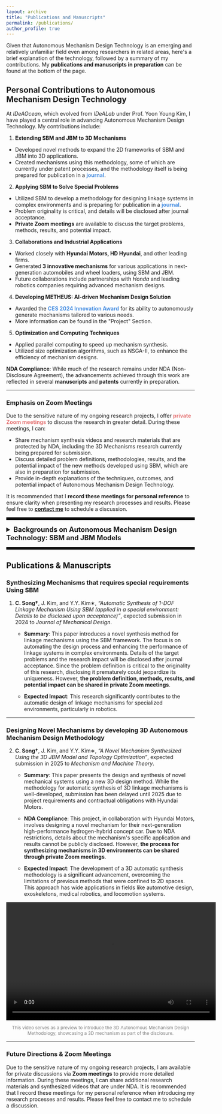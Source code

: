 ```yaml
---
layout: archive
title: "Publications and Manuscripts"
permalink: /publications/
author_profile: true
---
```


Given that Autonomous Mechanism Design Technology is an emerging and relatively unfamiliar field even among researchers in related areas, here's a brief explanation of the technology, followed by a summary of my contributions. My **publications and manuscripts in preparation** can be found at the bottom of the page.

## Personal Contributions to Autonomous Mechanism Design Technology

At *IDeAOcean*, which evolved from *IDeALab* under Prof. Yoon Young Kim, I have played a central role in advancing Autonomous Mechanism Design Technology. My contributions include:

1) **Extending SBM and JBM to 3D Mechanisms**
  - Developed novel methods to expand the 2D frameworks of SBM and JBM into 3D applications.
  - Created mechanisms using this methodology, some of which are currently under patent processes, and the methodology itself is being prepared for publication in a <span style="color: #4a90e2;">**journal**</span>.

2) **Applying SBM to Solve Special Problems**
  - Utilized SBM to develop a methodology for designing linkage systems in complex environments and is preparing for publication in a <span style="color: #4a90e2;">**journal**</span>.
  - Problem originality is critical, and details will be disclosed after journal acceptance.
  - **Private Zoom meetings** are available to discuss the target problems, methods, results, and potential impact.

3) **Collaborations and Industrial Applications**
  - Worked closely with **Hyundai Motors, HD Hyundai**, and other leading firms.
  - Generated **3 innovative mechanisms** for various applications in next-generation automobiles and wheel loaders, using SBM and JBM.
  - Future collaborations include partnerships with *Honda* and leading robotics companies requiring advanced mechanism designs.

4) **Developing METHEUS: AI-driven Mechanism Design Solution**
  - Awarded the <span style="color: #4a90e2;">**CES 2024 Innovation Award**</span> for its ability to autonomously generate mechanisms tailored to various needs.
  - More information can be found in the "Project" Section.

5) **Optimization and Computing Techniques**
  - Applied parallel computing to speed up mechanism synthesis.
  - Utilized size optimization algorithms, such as NSGA-II, to enhance the efficiency of mechanism designs.


**NDA Compliance**: While much of the research remains under NDA (Non-Disclosure Agreement), the advancements achieved through this work are reflected in several **manuscripts** and **patents** currently in preparation.

---
### Emphasis on Zoom Meetings

Due to the sensitive nature of my ongoing research projects, I offer <span style="color: #e57373;">**private Zoom meetings**</span> to discuss the research in greater detail. During these meetings, I can:

- Share mechanism synthesis videos and research materials that are protected by NDA, including the 3D Mechanisms research currently being prepared for submission.
- Discuss detailed problem definitions, methodologies, results, and the potential impact of the new methods developed using SBM, which are also in preparation for submission.
- Provide in-depth explanations of the techniques, outcomes, and potential impact of Autonomous Mechanism Design Technology.

It is recommended that I **record these meetings for personal reference** to ensure clarity when presenting my research processes and results. Please feel free to [**contact me**](<mailto:cksdml1014@gmail.com>) to schedule a discussion.


<hr style="border: 3px solid black;">

<details>
  <summary style="font-size: 1.3em; font-weight: bold;">Backgrounds on Autonomous Mechanism Design Technology: SBM and JBM Models </summary>  

<p>The <strong>Autonomous Mechanism Design Technology</strong>, developed using the <strong>SBM (Spring-connected Block Model)</strong> and <strong>JBM (Joint-element Block Model)</strong> frameworks, represents a revolutionary approach to mechanism synthesis. This technology autonomously generates complex linkage mechanisms that achieve specific tasks and meet performance requirements across various applications.</p>

<h3>What are SBM and JBM?</h3>

<div style="display: flex; justify-content: space-between;">
    <div style="width: 48%; display: flex; flex-direction: column; justify-content: space-between;">
        <img src="https://cksdml1014.github.io/chanisong/images/SBM2.png" alt="SBM2" style="width: 100%;">
        <p style="font-size: 12px; text-align: center; margin-top: auto;">SBM, first proposed by Prof. Yoon Young Kim (JMD, 2007), enables the synthesis of 2D Linkage Mechanisms comprised of revolute joints.</p>
    </div>
    <div style="width: 48%; display: flex; flex-direction: column; justify-content: space-between;">
        <img src="https://cksdml1014.github.io/chanisong/images/JBM1.png" alt="JBM1" style="width: 100%;">
        <p style="font-size: 12px; text-align: center; margin-top: auto;">JBM, proposed by Kang and Kim (SMO, 2018), extends SBM by incorporating prismatic joints into 2D Linkage Mechanisms.</p>
    </div>
</div>

<p><strong style="font-size: 1.2em;">SBM (Spring-connected Block Model):</strong></p>
<ul>
  <li>Represents mechanical systems using rigid blocks connected by springs.</li>
  <li>The spring connections simulate constraints and force-displacement relationships that characterize the dynamic behavior of the mechanism.</li>
  <li>Enables the automatic synthesis of <strong>2D 1DOF mechanisms</strong> composed of <strong>revolute joints</strong>, optimized to follow specific paths.</li>
</ul>

<p><strong style="font-size: 1.2em;">JBM (Joint-element Block Model):</strong></p>
<ul>
  <li>Extends SBM by incorporating revolute and prismatic joints.</li>
  <li>Allows for more sophisticated control of the mechanism's movement by enabling the usage of prismatic joints.</li>
  <li>Supports the synthesis of <strong>2D 1DOF mechanisms</strong> with <strong>revolute and prismatic joints</strong>.</li>
</ul>

<div style="text-align: center;">
    <img src="https://cksdml1014.github.io/chanisong/images/optimizationformulation.png" alt="optimizationformulation" style="width: 50%;">
    <p style="font-size: 12px;">Optimization formulation for Autonomous Mechanism Design, first proposed by Kim et al. (IJNM, 2014)</p>
</div>

<ul>
  <li>The spring constant <em>k</em> of the springs in SBM & JBM models determines whether the system behaves like a linkage mechanism with revolute joints, like a rigidly connected structure, or something in between. By using spring values as variables, along with the position of the nodes and the angle of the double-spring structure in JBM models, we can represent various 2D linkage mechanisms composed of links and revolute/prismatic joints.</li>
  <li>Using an appropriate optimization formulation with these variables as optimization variables, we can automatically synthesize linkage mechanisms that follow specific paths. This process determines <strong>both the topology and geometry</strong> of the linkage mechanisms.</li>
  <li>The synthesis process utilizes an <strong>optimization formulation</strong> based on the <strong>work transmittance efficiency function</strong> (Kim and Kim, IJNM, 2014), enabling the autonomous design of mechanisms that follow specific paths.</li>
</ul>

<div style="display: flex; justify-content: space-between;">
  <div style="width: 48%; text-align: center;">
    <video width="100%" controls>
      <source src="https://cksdml1014.github.io/chanisong/images/sbmvideo1.mp4" type="video/mp4">
      Your browser does not support the video tag.
    </video>
    <p style="font-size: 12px; color: gray;">This video illustrates the mechanism synthesis process using SBM. You can see how different spring constants change the motion of the SBM blocks. The path of the center of target block gradually converges to the target path. (IDeA Lab, 2022)</p>
  </div>
  
  <div style="width: 48%; text-align: center;">
    <video width="100%" controls>
      <source src="https://cksdml1014.github.io/chanisong/images/sbmvideo2.mp4" type="video/mp4">
      Your browser does not support the video tag.
    </video>
    <p style="font-size: 12px; color: gray;">This video illustrates the change of objective function(red) and constraints(blue) during the iteration of SBM optimization while synthesizing the mechanism from the left video. 1DoF Mechanism is synthesized when the work transmittance efficiency(red graph) converges to 1. (IDeA Lab, 2022)</p>
  </div>
</div>

<h3>Examples of Applications of Autonomous Mechanism Design Technology</h3>

<p><strong style="font-size: 1.2em;">Vehicle Mechanisms:</strong></p>
<ul>
  <li><strong>Applications:</strong> Autonomous suspension systems, aerodynamic components, adaptable chassis elements.</li>
  <li><strong>Impact:</strong> Optimizes vehicle performance under various conditions, supporting the shift toward electric and autonomous vehicles.</li>
</ul>

<div style="text-align: center;">
    <img src="https://cksdml1014.github.io/chanisong/images/메커니즘그림1.png" alt="mech1" style="width: 90%;">
    <p style="font-size: 12px;">Novel vehicle mechanisms developed using SBM and JBM (Kim et al., IJNM, 2018).</p>
</div>

<p><strong style="font-size: 1.2em;">Human-Integrated Mechanisms and Robotics:</strong></p>
<ul>
  <li><strong>Applications:</strong> Robotic exoskeletons, rehabilitation devices, assistive mobility systems.</li>
  <li><strong>Impact:</strong> Designs mechanisms that interact with humans for wearable, assistive applications in medical robotics.</li>
</ul>

<div style="text-align: center;">
    <img src="https://cksdml1014.github.io/chanisong/images/메커니즘그림2.png" alt="mech2" style="width: 90%;">
    <p style="font-size: 12px;">Exoskeletons and rehabilitation devices designed using SBM and JBM (Kim et al., SMO, 2018).</p>
</div>

<p><strong style="font-size: 1.2em;">Transformable Wheel Mechanisms:</strong></p>
<ul>
  <li><strong>Applications:</strong> Transformable wheels with adaptable structures for torque, speed, and stability optimization.</li>
  <li><strong>Impact:</strong> Reduces motor usage while maintaining performance, enabling 1-DOF robot systems to adjust to changing terrain.</li>
</ul>

<div style="text-align: center;">
    <img src="https://cksdml1014.github.io/chanisong/images/메커니즘그림3.png" alt="mech3" style="width: 70%;">
    <p style="font-size: 12px;">Transformable wheels designed using JBM (Kim et al., IEEE T-RO, 2023).</p>
</div>

<div style="display: flex; justify-content: space-between;">
  <div style="width: 48%; text-align: center;">
    <video width="100%" controls>
      <source src="https://cksdml1014.github.io/chanisong/images/wheel1.mp4" type="video/mp4">
      Your browser does not support the video tag.
    </video>
    <p style="font-size: 12px; color: gray;">This video illustrates the synthesis process of Transformable Wheel Mechanisms using the JBM framework. As the optimization problem approaches its optimal solution, the JBM system gradually converges into a 1-DOF mechanism. (IEEE T-RO, 2023)</p>
  </div>
  <div style="width: 48%; text-align: center;">
    <video width="100%" controls>
      <source src="https://cksdml1014.github.io/chanisong/images/wheel2.mp4" type="video/mp4">
      Your browser does not support the video tag.
    </video>
    <p style="font-size: 12px; color: gray;">Once the JBM system converges, it is interpreted into a linkage mechanism. This video showcases the CAD models of mechanisms synthesized through the JBM framework. (IEEE T-RO, 2023)</p>
  </div>
</div>

<h3>The Value of SBM and JBM in Industry and Research</h3>

<p><strong>Optimization and Innovation:</strong> These models streamline the mechanism design process, enabling engineers to focus on optimization and innovation.</p>
<p><strong>Applications:</strong> The technology is applied in various sectors, including automotive, medical robotics and mobility solutions.</p>

<h3>Previous Publications</h3>

<p>For detailed publications and patents related to Autonomous Mechanism Design Technology, visit <a href="https://ideaocean.ai/technology/" target="_blank"><strong>here</strong></a>.</p>
</details>

<hr style="border: 3px solid black;">

## Publications & Manuscripts

### Synthesizing Mechanisms that requires special requirements Using SBM

1. **C. Song†**, J. Kim, and Y.Y. Kim∗, *“Automatic Synthesis of 1-DOF Linkage Mechanism Using SBM (applied in a special environment: Details to be disclosed upon acceptance)”*, expected submission in 2024 to *Journal of Mechanical Design*.

   - **Summary**: This paper introduces a novel synthesis method for linkage mechanisms using the SBM framework. The focus is on automating the design process and enhancing the performance of linkage systems in complex environments. Details of the target problems and the research impact will be disclosed after journal acceptance. Since the problem definition is critical to the originality of this research, disclosing it prematurely could jeopardize its uniqueness. However, **the problem definition, methods, results, and potential impact can be shared in private Zoom meetings**.
   
   - **Expected Impact**: This research significantly contributes to the automatic design of linkage mechanisms for specialized environments, particularly in robotics.

---

### Designing Novel Mechanisms by developing 3D Autonomous Mechanism Design Methodology

2. **C. Song†**, J. Kim, and Y.Y. Kim∗, *“A Novel Mechanism Synthesized Using the 3D JBM Model and Topology Optimization”*, expected submission in 2025 to *Mechanism and Machine Theory*.

   - **Summary**: This paper presents the design and synthesis of novel mechanical systems using a new 3D design method. While the methodology for automatic synthesis of 3D linkage mechanisms is well-developed, submission has been delayed until 2025 due to project requirements and contractual obligations with Hyundai Motors.

   - **NDA Compliance**: This project, in collaboration with Hyundai Motors, involves designing a novel mechanism for their next-generation high-performance hydrogen-hybrid concept car. Due to NDA restrictions, details about the mechanism's specific application and results cannot be publicly disclosed. However, **the process for synthesizing mechanisms in 3D environments can be shared through private Zoom meetings**.
  
   - **Expected Impact**: The development of a 3D automatic synthesis methodology is a significant advancement, overcoming the limitations of previous methods that were confined to 2D spaces. This approach has wide applications in fields like automotive design, exoskeletons, medical robotics, and locomotion systems.
  
<div style="text-align: center;">
  <video width="560" height="315" controls>
    <source src="https://cksdml1014.github.io/chanisong/images/3djbm_example.mp4" type="video/mp4">
    Your browser does not support the video tag.
  </video>
  <p style="font-size: 12px; color: gray;">This video serves as a preview to introduce the 3D Autonomous Mechanism Design Methodology, showcasing a 3D mechanism as part of the disclosure.</p>
</div>

---

### Future Directions & Zoom Meetings

Due to the sensitive nature of my ongoing research projects, I am available for private discussions via **Zoom meetings** to provide more detailed information. During these meetings, I can share additional research materials and synthesized videos that are under NDA. It is recommended that I record these meetings for my personal reference when introducing my research processes and results. Please feel free to contact me to schedule a discussion.
